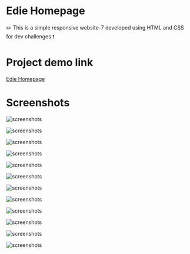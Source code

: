# Edie Homepage
✏️ This is a simple responsive website-7 developed using HTML and CSS for dev challenges ❗

# Project demo link

<a href="https://mithesh14.github.io/Edie-homepage/">Edie Homepage</a>

# Screenshots 

![screenshots](https://github.com/Mithesh14/Edie-homepage/blob/main/images/screenshots/image1.jpg)

![screenshots](https://github.com/Mithesh14/Edie-homepage/blob/main/images/screenshots/image2.jpg)

![screenshots](https://github.com/Mithesh14/Edie-homepage/blob/main/images/screenshots/image3.jpg)

![screenshots](https://github.com/Mithesh14/Edie-homepage/blob/main/images/screenshots/image4.jpg)

![screenshots](https://github.com/Mithesh14/Edie-homepage/blob/main/images/screenshots/image5.jpg)

![screenshots](https://github.com/Mithesh14/Edie-homepage/blob/main/images/screenshots/image6.jpg)

![screenshots](https://github.com/Mithesh14/Edie-homepage/blob/main/images/screenshots/image7.jpg)

![screenshots](https://github.com/Mithesh14/Edie-homepage/blob/main/images/screenshots/image8.jpg)

![screenshots](https://github.com/Mithesh14/Edie-homepage/blob/main/images/screenshots/image9.jpg)

![screenshots](https://github.com/Mithesh14/Edie-homepage/blob/main/images/screenshots/image10.jpg)

![screenshots](https://github.com/Mithesh14/Edie-homepage/blob/main/images/screenshots/image11.jpg)

![screenshots](https://github.com/Mithesh14/Edie-homepage/blob/main/images/screenshots/image12.jpg)



